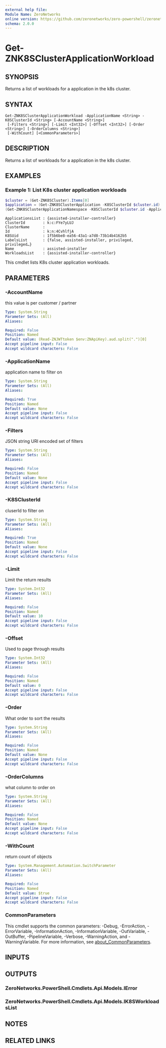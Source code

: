 ```yaml
---
external help file:
Module Name: ZeroNetworks
online version: https://github.com/zeronetworks/zero-powershell/zeronetworks/get-znk8sclusterapplicationworkload
schema: 2.0.0
---
```


# Get-ZNK8SClusterApplicationWorkload

## SYNOPSIS
Returns a list of workloads for a application in the k8s cluster.

## SYNTAX

```
Get-ZNK8SClusterApplicationWorkload -ApplicationName <String> -K8SClusterId <String> [-AccountName <String>]
 [-Filters <String>] [-Limit <Int32>] [-Offset <Int32>] [-Order <String>] [-OrderColumns <String>]
 [-WithCount] [<CommonParameters>]
```

## DESCRIPTION
Returns a list of workloads for a application in the k8s cluster.

## EXAMPLES

### Example 1: List K8s cluster application workloads
```powershell
$cluster = (Get-ZNK8SCluster).Items[0]
$application = (Get-ZNK8SClusterApplication -K8SClusterId $cluster.id).Items[0] 
(Get-ZNK8SClusterApplicationNamespace -K8SClusterId $cluster.id -ApplicationName $application.Name).Items
```

```output
ApplicationsList : {assisted-installer-controller}
ClusterId        : k:c:FYe7yLUJ
ClusterName      : 
Id               : k:n:4CvhlfjA
K8SUid           : 1f5b6be8-ea56-43a1-a7d8-73b14b4162b5
LabelsList       : {false, assisted-installer, privileged, privileged…}
Name             : assisted-installer
WorkloadsList    : {assisted-installer-controller}
```

This cmdlet lists K8s cluster application workloads.

## PARAMETERS

### -AccountName
this value is per customer / partner

```yaml
Type: System.String
Parameter Sets: (All)
Aliases:

Required: False
Position: Named
Default value: (Read-ZNJWTtoken $env:ZNApiKey).aud.split(".")[0]
Accept pipeline input: False
Accept wildcard characters: False
```

### -ApplicationName
application name to filter on

```yaml
Type: System.String
Parameter Sets: (All)
Aliases:

Required: True
Position: Named
Default value: None
Accept pipeline input: False
Accept wildcard characters: False
```

### -Filters
JSON string URI encoded set of filters

```yaml
Type: System.String
Parameter Sets: (All)
Aliases:

Required: False
Position: Named
Default value: None
Accept pipeline input: False
Accept wildcard characters: False
```

### -K8SClusterId
cluserId to filter on

```yaml
Type: System.String
Parameter Sets: (All)
Aliases:

Required: True
Position: Named
Default value: None
Accept pipeline input: False
Accept wildcard characters: False
```

### -Limit
Limit the return results

```yaml
Type: System.Int32
Parameter Sets: (All)
Aliases:

Required: False
Position: Named
Default value: 10
Accept pipeline input: False
Accept wildcard characters: False
```

### -Offset
Used to page through results

```yaml
Type: System.Int32
Parameter Sets: (All)
Aliases:

Required: False
Position: Named
Default value: 0
Accept pipeline input: False
Accept wildcard characters: False
```

### -Order
What order to sort the results

```yaml
Type: System.String
Parameter Sets: (All)
Aliases:

Required: False
Position: Named
Default value: None
Accept pipeline input: False
Accept wildcard characters: False
```

### -OrderColumns
what column to order on

```yaml
Type: System.String
Parameter Sets: (All)
Aliases:

Required: False
Position: Named
Default value: None
Accept pipeline input: False
Accept wildcard characters: False
```

### -WithCount
return count of objects

```yaml
Type: System.Management.Automation.SwitchParameter
Parameter Sets: (All)
Aliases:

Required: False
Position: Named
Default value: $true
Accept pipeline input: False
Accept wildcard characters: False
```

### CommonParameters
This cmdlet supports the common parameters: -Debug, -ErrorAction, -ErrorVariable, -InformationAction, -InformationVariable, -OutVariable, -OutBuffer, -PipelineVariable, -Verbose, -WarningAction, and -WarningVariable. For more information, see [about_CommonParameters](http://go.microsoft.com/fwlink/?LinkID=113216).

## INPUTS

## OUTPUTS

### ZeroNetworks.PowerShell.Cmdlets.Api.Models.IError

### ZeroNetworks.PowerShell.Cmdlets.Api.Models.IK8SWorkloadsList

## NOTES

## RELATED LINKS

